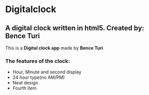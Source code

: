 # Digitalclock
## A digital clock written in html5. Created by: Bence Turi

This is a **Digital clock app** made by **Bence Turi**

### The features of the clock:

- Hour, Minute and second display
- 24 hour type(no AM/PM)
- Neat design
- Fourth item